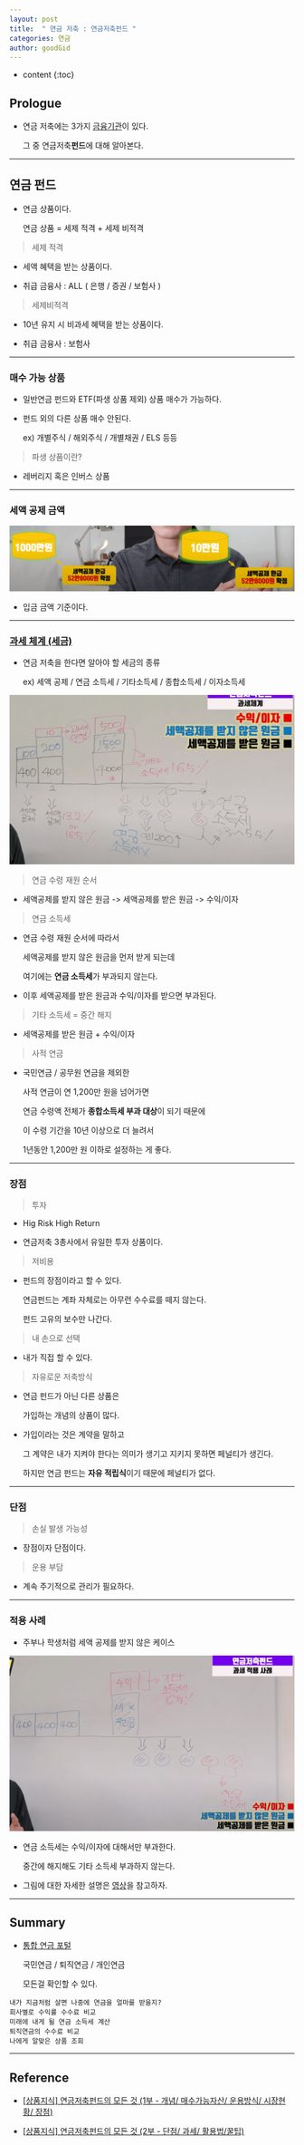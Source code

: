```yaml
---
layout: post
title:  " 연금 저축 : 연금저축펀드 "
categories: 연금
author: goodGid
---
```

* content
{:toc}

## Prologue

* 연금 저축에는 3가지 [금융기관]({{site.url}}/Pension-Savings/#금융-기관)이 있다.

  그 중 연금저축**펀드**에 대해 알아본다.

---

## 연금 펀드

* 연금 상품이다.

  연금 상품 = 세제 적격 + 세제 비적격

> 세제 적격

* 세액 혜택을 받는 상품이다.

* 취급 금융사 : ALL ( 은행 / 증권 / 보험사 )

> 세제비적격

* 10년 유지 시 비과세 혜택을 받는 상품이다.

* 취급 금융사 : 보험사

---

### 매수 가능 상품

* 일반연금 펀드와 ETF(파생 상품 제외) 상품 매수가 가능하다.

* 펀드 외의 다른 상품 매수 안된다.

  ex) 개별주식 / 해외주식 / 개별채권 / ELS 등등
  
> 파생 상품이란?

* 레버리지 혹은 인버스 상품

---

### 세액 공제 금액

![](/assets/img/pension/Pension-Savings-Fund_1.png)

* 입금 금액 기준이다.



---


### [과세 체계 (세금)](https://www.youtube.com/watch?v=kvK9gjP0Fto&t=243s)

* 연금 저축을 한다면 알아야 할 세금의 종류 

  ex) 세액 공제 / 연금 소득세 / 기타소득세 / 종합소득세 / 이자소득세

![](/assets/img/pension/Pension-Savings-Fund_2.png)

> 연금 수령 재원 순서

* 세액공제를 받지 않은 원금 -> 세액공제를 받은 원금 -> 수익/이자



> 연금 소득세

* 연금 수령 재원 순서에 따라서 

  세액공제를 받지 않은 원금을 먼저 받게 되는데

  여기에는 **연금 소득세**가 부과되지 않는다.

* 이후 세액공제를 받은 원금과 수익/이자를 받으면 부과된다.



> 기타 소득세 = 중간 해지

* 세액공제를 받은 원금 + 수익/이자


> 사적 연금

* 국민연금 / 공무원 연금을 제외한

  사적 연금이 연 1,200만 원을 넘어가면

  연금 수령액 전체가 **종합소득세 부과 대상**이 되기 때문에

  이 수령 기간을 10년 이상으로 더 늘려서

  1년동안 1,200만 원 이하로 설정하는 게 좋다.

---

### 장점

> 투자

* Hig Risk High Return

* 연금저축 3총사에서 유일한 투자 상품이다.

> 저비용

* 펀드의 장점이라고 할 수 있다.

  연금펀드는 계좌 자체로는 아무런 수수료를 떼지 않는다.

  펀드 고유의 보수만 나간다.

> 내 손으로 선택

* 내가 직접 할 수 있다.

> 자유로운 저축방식

* 연금 펀드가 아닌 다른 상품은 

  가입하는 개념의 상품이 많다.

* 가입이라는 것은 계약을 말하고

  그 계약은 내가 지켜야 한다는 의미가 생기고 지키지 못하면 페널티가 생긴다.

  하지만 연금 펀드는 **자유 적립식**이기 때문에 페널티가 없다.


---

### 단점

> 손실 발생 가능성

* 장점이자 단점이다.

> 운용 부담

* 계속 주기적으로 관리가 필요하다.

---


### 적용 사례

* 주부나 학생처럼 세액 공제를 받지 않은 케이스

![](/assets/img/pension/Pension-Savings-Fund_3.png)

* 연금 소득세는 수익/이자에 대해서만 부과한다.

  중간에 해지해도 기타 소득세 부과하지 않는다.

* 그림에 대한 자세한 설명은 [영상](https://www.youtube.com/watch?v=kvK9gjP0Fto&t=725s)을 참고하자.

---

## Summary

* [통합 연금 포털](https://100lifeplan.fss.or.kr/main/main.do)

  국민연금 / 퇴직연금 / 개인연금

  모든걸 확인할 수 있다.
  
```
내가 지금처럼 살면 나중에 연금을 얼마를 받을지?
회사별로 수익률 수수료 비교
미래에 내게 될 연금 소득세 계산
퇴직연금의 수수료 비교
나에게 알맞은 상품 조회
```


---

## Reference

* [[상품지식] 연금저축펀드의 모든 것 (1부 - 개념/ 매수가능자산/ 운용방식/ 시장현황/ 장점)](https://www.youtube.com/watch?v=iy8m_M3aaz4)

* [[상품지식] 연금저축펀드의 모든 것 (2부 - 단점/ 과세/ 활용법/꿀팁)](https://www.youtube.com/watch?v=kvK9gjP0Fto)
